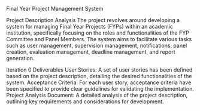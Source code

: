 Final Year Project Management System

Project Description Analysis
The project revolves around developing a system for managing Final Year Projects (FYPs) within an academic institution, specifically focusing on the roles and functionalities of the FYP Committee and Panel Members. The system aims to facilitate various tasks such as user management, supervision management, notifications, panel creation, evaluation management, deadline management, and report generation.

Iteration 0 Deliverables
User Stories: A set of user stories has been defined based on the project description, detailing the desired functionalities of the system.
Acceptance Criteria: For each user story, acceptance criteria have been specified to provide clear guidelines for validating the implementation.
Project Analysis Document: A detailed analysis of the project description, outlining key requirements and considerations for development.
